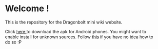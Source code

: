 # Welcome !

This is the repository for the Dragonbolt mini wiki website.

Click <a href="DB_Wiki.apk" download="DB_Wiki"> here </a> to download the apk for Android phones. You might want to enable install for unknown sources. Follow <a href="https://android.gadgethacks.com/how-to/android-basics-enable-unknown-sources-sideload-apps-0161947/"> this</a> if you have no idea how to do so :P
